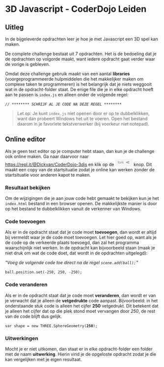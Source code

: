 # 3D Javascript - CoderDojo Leiden

## Uitleg

In de bijgeleverde opdrachten leer je hoe je met Javascript een 3D spel kan maken. 

De complete challenge bestaat uit 7 opdrachten. Het is de bedoeling dat je de opdrachten op volgorde maakt, want iedere opdracht gaat verder waar de vorige is gebleven.

Omdat deze challenge gebruik maakt van een aantal **libraries** (voorgeprogrammeerde hulpmiddelen die het makkelijker maken om complexe taken te programmeren) is het belangrijk dat je niets weggooit wat in de opdracht-folder staat.
De enige file die je in elke opdracht hoeft aan te passen is `index.js` en alleen onder de volgende regel: 

<pre><code><i>// ******** SCHRIJF AL JE CODE NA DEZE REGEL ********</i></code></pre>

> Let op: Je kunt `index.js` niet openen door er op te dubbelklikken, want dan probeert Windows het uit te voeren. Open het bestand daarom in je favoriete tekstverwerker (bij voorkeur niet notepad).

## Online editor

Als je geen text editor op je computer hebt staan, dan kun je de challenge ook online maken. Ga naar daarvoor naar https://repl.it/@Dickvan/CoderDojo-3djs en klik op de ![fork](fork.png) knop. Dit maakt een copy van de startsituatie zodat je online kan werken zonder de startsituatie voor anderen kapot te maken.

### Resultaat bekijken

Om de wijzigingen die je aan jouw code hebt gemaakt te bekijken kun je het `index.html` bestand in een browser openen. De makkelijkste manier is door op het bestand te dubbelklikken vanuit de verkenner van Windows.

### Code toevoegen

Als er in de opdracht staat dat je code moet **toevoegen**, dan wordt er altijd bij vermeldt waar je de code moet toevoegen. Let hier goed op, want als je de code op de verkeerde plaats toevoegd, dan zal het programma waarschijnlijk niet werken. In de opdracht kan bijvoorbeeld staan (maak je niet druk om wat de code doet, dat wordt in de opdrachten uitgelegd): 

*"Voeg de volgende code toe direct na de regel `scene.add(ball);`"*

<pre><code>ball.position.set(-250, 250, -250);</code></pre>

### Code veranderen
Als er in de opdracht staat dat je code moet **veranderen**, dan wordt er van je verwacht dat je alleen de **vetgedrukte** code aanpast. Bijvoorbeeld: in het onderstaande stuk code is alleen het cijfer **250** vetgedrukt. Dit betekent dat je alleen het cijfer dat op die plek stond moet vervangen door *250*, de rest van de code blijft dus gelijk.

<pre><code>var shape = new THREE.SphereGeometry(<b>250</b>);</code></pre>

### Uitwerkingen

Mocht je er niet uitkomen, dan staat er in elke opdracht-folder een folder met de naam **uitwerking**. Hierin vind je de opgeloste opdracht zodat je die kan vergelijken met je eigen resultaat.
